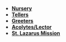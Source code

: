 - **[Nursery](https://docs.google.com/document/d/1dsi4vmeYla4vL-bm4FzhjjZGae9ezdBWmodXv3_ot1Y/edit?usp=sharing)**
- **[Tellers](https://docs.google.com/document/d/1JnDYiy0ejFsQAtmEpinx5m11xVGeB0Q-MbzavlxAFsI/edit)**
- **[Greeters](https://docs.google.com/document/d/1sR_9jTYm9DYmzo5DvlTG8jxXeFoiDH03-cJ5h8d1OyU/edit)**
- **[Acolytes/Lector](https://docs.google.com/document/d/1BtE5q4qYOQ2YDwMiHl8dTQmh7DYM_XCJTpjbuWEVgrQ/edit?usp=sharing)**
- **[St. Lazarus Mission](http://lazarusmission.org/ministry/volunteer-page/)**